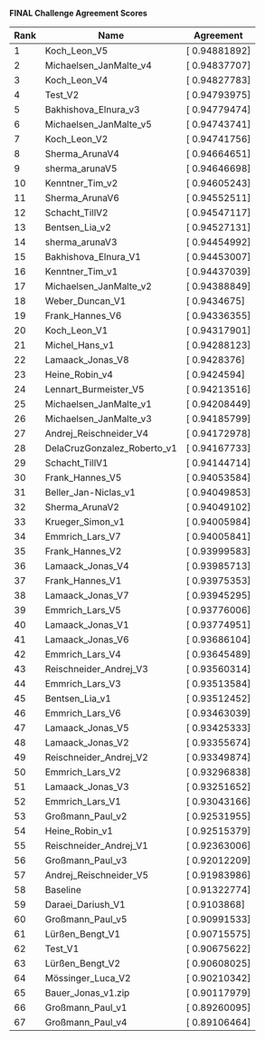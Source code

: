 **FINAL Challenge Agreement Scores**



|Rank|Name|Agreement|
|----|-----|---|
|1|Koch_Leon_V5|[ 0.94881892]|
|2|Michaelsen_JanMalte_v4|[ 0.94837707]|
|3|Koch_Leon_V4|[ 0.94827783]|
|4|Test_V2|[ 0.94793975]|
|5|Bakhishova_Elnura_v3|[ 0.94779474]|
|6|Michaelsen_JanMalte_v5|[ 0.94743741]|
|7|Koch_Leon_V2|[ 0.94741756]|
|8|Sherma_ArunaV4|[ 0.94664651]|
|9|sherma_arunaV5|[ 0.94646698]|
|10|Kenntner_Tim_v2|[ 0.94605243]|
|11|Sherma_ArunaV6|[ 0.94552511]|
|12|Schacht_TillV2|[ 0.94547117]|
|13|Bentsen_Lia_v2|[ 0.94527131]|
|14|sherma_arunaV3|[ 0.94454992]|
|15|Bakhishova_Elnura_V1|[ 0.94453007]|
|16|Kenntner_Tim_v1|[ 0.94437039]|
|17|Michaelsen_JanMalte_v2|[ 0.94388849]|
|18|Weber_Duncan_V1|[ 0.9434675]|
|19|Frank_Hannes_V6|[ 0.94336355]|
|20|Koch_Leon_V1|[ 0.94317901]|
|21|Michel_Hans_v1|[ 0.94288123]|
|22|Lamaack_Jonas_V8|[ 0.9428376]|
|23|Heine_Robin_v4|[ 0.9424594]|
|24|Lennart_Burmeister_V5|[ 0.94213516]|
|25|Michaelsen_JanMalte_v1|[ 0.94208449]|
|26|Michaelsen_JanMalte_v3|[ 0.94185799]|
|27|Andrej_Reischneider_V4|[ 0.94172978]|
|28|DelaCruzGonzalez_Roberto_v1|[ 0.94167733]|
|29|Schacht_TillV1|[ 0.94144714]|
|30|Frank_Hannes_V5|[ 0.94053584]|
|31|Beller_Jan-Niclas_v1|[ 0.94049853]|
|32|Sherma_ArunaV2|[ 0.94049102]|
|33|Krueger_Simon_v1|[ 0.94005984]|
|34|Emmrich_Lars_V7|[ 0.94005841]|
|35|Frank_Hannes_V2|[ 0.93999583]|
|36|Lamaack_Jonas_V4|[ 0.93985713]|
|37|Frank_Hannes_V1|[ 0.93975353]|
|38|Lamaack_Jonas_V7|[ 0.93945295]|
|39|Emmrich_Lars_V5|[ 0.93776006]|
|40|Lamaack_Jonas_V1|[ 0.93774951]|
|41|Lamaack_Jonas_V6|[ 0.93686104]|
|42|Emmrich_Lars_V4|[ 0.93645489]|
|43|Reischneider_Andrej_V3|[ 0.93560314]|
|44|Emmrich_Lars_V3|[ 0.93513584]|
|45|Bentsen_Lia_v1|[ 0.93512452]|
|46|Emmrich_Lars_V6|[ 0.93463039]|
|47|Lamaack_Jonas_V5|[ 0.93425333]|
|48|Lamaack_Jonas_V2|[ 0.93355674]|
|49|Reischneider_Andrej_V2|[ 0.93349874]|
|50|Emmrich_Lars_V2|[ 0.93296838]|
|51|Lamaack_Jonas_V3|[ 0.93251652]|
|52|Emmrich_Lars_V1|[ 0.93043166]|
|53|Großmann_Paul_v2|[ 0.92531955]|
|54|Heine_Robin_v1|[ 0.92515379]|
|55|Reischneider_Andrej_V1|[ 0.92363006]|
|56|Großmann_Paul_v3|[ 0.92012209]|
|57|Andrej_Reischneider_V5|[ 0.91983986]|
|58|Baseline|[ 0.91322774]|
|59|Daraei_Dariush_V1|[ 0.9103868]|
|60|Großmann_Paul_v5|[ 0.90991533]|
|61|Lürßen_Bengt_V1|[ 0.90715575]|
|62|Test_V1|[ 0.90675622]|
|63|Lürßen_Bengt_V2|[ 0.90608025]|
|64|Mössinger_Luca_V2|[ 0.90210342]|
|65|Bauer_Jonas_v1.zip|[ 0.90117979]|
|66|Großmann_Paul_v1|[ 0.89260095]|
|67|Großmann_Paul_v4|[ 0.89106464]|
